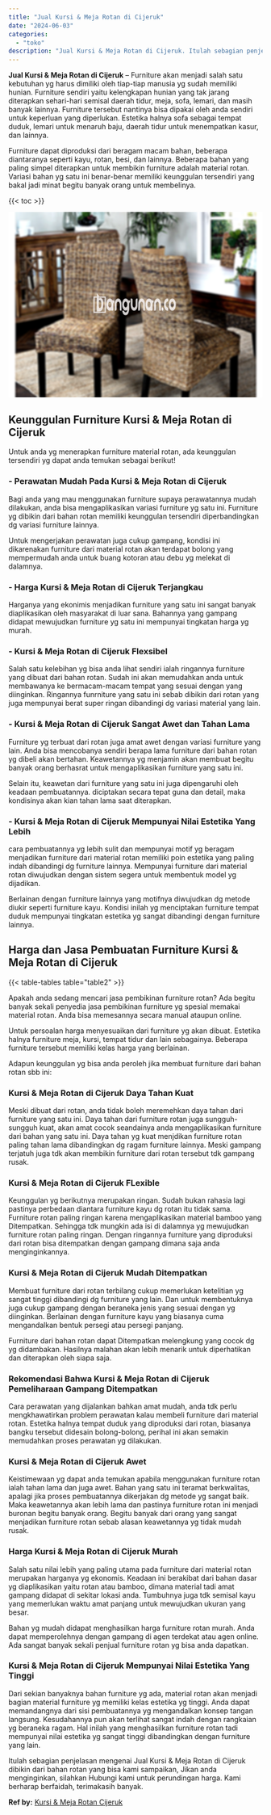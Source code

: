 ```yaml
---
title: "Jual Kursi & Meja Rotan di Cijeruk"
date: "2024-06-03"
categories: 
  - "toko"
description: "Jual Kursi & Meja Rotan di Cijeruk. Itulah sebagian penjelasan mengenai Jual Kursi & Meja Rotan di Cijeruk dibikin dari bahan rotan yang bisa kami sampaikan,..."
---
```


**Jual Kursi & Meja Rotan di Cijeruk** – Furniture akan menjadi salah satu kebutuhan yg harus dimiliki oleh tiap-tiap manusia yg sudah memiliki hunian. Furniture sendiri yaitu kelengkapan hunian yang tak jarang diterapkan sehari-hari semisal daerah tidur, meja, sofa, lemari, dan masih banyak lainnya. Furniture tersebut nantinya bisa dipakai oleh anda sendiri untuk keperluan yang diperlukan. Estetika halnya sofa sebagai tempat duduk, lemari untuk menaruh baju, daerah tidur untuk menempatkan kasur, dan lainnya.

Furniture dapat diproduksi dari beragam macam bahan, beberapa diantaranya seperti kayu, rotan, besi, dan lainnya. Beberapa bahan yang paling simpel diterapkan untuk membikin furniture adalah material rotan. Variasi bahan yg satu ini benar-benar memiliki keunggulan tersendiri yang bakal jadi minat begitu banyak orang untuk membelinya.

{{< toc >}}

![Jual Kursi & Meja Rotan di Cijeruk](/images/kursi-meja-rotan-murah01.png)

## Keunggulan Furniture Kursi & Meja Rotan di Cijeruk

Untuk anda yg menerapkan furniture material rotan, ada keunggulan tersendiri yg dapat anda temukan sebagai berikut!

### \- Perawatan Mudah Pada Kursi & Meja Rotan di Cijeruk

Bagi anda yang mau menggunakan furniture supaya perawatannya mudah dilakukan, anda bisa mengaplikasikan variasi furniture yg satu ini. Furniture yg dibikin dari bahan rotan memiliki keunggulan tersendiri diperbandingkan dg variasi furniture lainnya.

Untuk mengerjakan perawatan juga cukup gampang, kondisi ini dikarenakan furniture dari material rotan akan terdapat bolong yang mempermudah anda untuk buang kotoran atau debu yg melekat di dalamnya.

### \- Harga Kursi & Meja Rotan di Cijeruk Terjangkau

Harganya yang ekonimis menjadikan furniture yang satu ini sangat banyak diaplikasikan oleh masyarakat di luar sana. Bahannya yang gampang didapat mewujudkan furniture yg satu ini mempunyai tingkatan harga yg murah.

### \- Kursi & Meja Rotan di Cijeruk Flexsibel

Salah satu kelebihan yg bisa anda lihat sendiri ialah ringannya furniture yang dibuat dari bahan rotan. Sudah ini akan memudahkan anda untuk membawanya ke bermacam-macam tempat yang sesuai dengan yang diinginkan. Ringannya funrniture yang satu ini sebab dibikin dari rotan yang juga mempunyai berat super ringan dibandingi dg variasi material yang lain.

### \- Kursi & Meja Rotan di Cijeruk Sangat Awet dan Tahan Lama

Furniture yg terbuat dari rotan juga amat awet dengan variasi furniture yang lain. Anda bisa mencobanya sendiri berapa lama furniture dari bahan rotan yg dibeli akan bertahan. Keawetannya yg menjamin akan membuat begitu banyak orang berhasrat untuk mengaplikasikan furniture yang satu ini.

Selain itu, keawetan dari furniture yang satu ini juga dipengaruhi oleh keadaan pembuatannya. diciptakan secara tepat guna dan detail, maka kondisinya akan kian tahan lama saat diterapkan.

### \- Kursi & Meja Rotan di Cijeruk Mempunyai Nilai Estetika Yang Lebih

cara pembuatannya yg lebih sulit dan mempunyai motif yg beragam menjadikan furniture dari material rotan memiliki poin estetika yang paling indah dibandingi dg furniture lainnya. Mempunyai furniture dari material rotan diwujudkan dengan sistem segera untuk membentuk model yg dijadikan.

Berlainan dengan furniture lainnya yang motifnya diwujudkan dg metode diukir seperti furniture kayu. Kondisi inilah yg menciptakan furniture tempat duduk mempunyai tingkatan estetika yg sangat dibandingi dengan furniture lainnya.

## Harga dan Jasa Pembuatan Furniture Kursi & Meja Rotan di Cijeruk

{{< table-tables table="table2" >}}

Apakah anda sedang mencari jasa pembikinan furniture rotan? Ada begitu banyak sekali penyedia jasa pembikinan furniture yg spesial memakai material rotan. Anda bisa memesannya secara manual ataupun online.

Untuk persoalan harga menyesuaikan dari furniture yg akan dibuat. Estetika halnya furniture meja, kursi, tempat tidur dan lain sebagainya. Beberapa furniture tersebut memiliki kelas harga yang berlainan.

Adapun keunggulan yg bisa anda peroleh jika membuat furniture dari bahan rotan sbb ini:

### Kursi & Meja Rotan di Cijeruk Daya Tahan Kuat

Meski dibuat dari rotan, anda tidak boleh meremehkan daya tahan dari furniture yang satu ini. Daya tahan dari furniture rotan juga sungguh-sungguh kuat, akan amat cocok seandainya anda mengaplikasikan furniture dari bahan yang satu ini. Daya tahan yg kuat menjdikan furniture rotan paling tahan lama dibandingkan dg ragam furniture lainnya. Meski gampang terjatuh juga tdk akan membikin furniture dari rotan tersebut tdk gampang rusak.

### Kursi & Meja Rotan di Cijeruk FLexible

Keunggulan yg berikutnya merupakan ringan. Sudah bukan rahasia lagi pastinya perbedaan diantara furniture kayu dg rotan itu tidak sama. Furniture rotan paling ringan karena mengaplikasikan material bamboo yang Ditempatkan. Sehingga tdk mungkin ada isi di dalamnya yg mewujudkan furniture rotan paling ringan. Dengan ringannya furniture yang diproduksi dari rotan bisa ditempatkan dengan gampang dimana saja anda menginginkannya.

### Kursi & Meja Rotan di Cijeruk Mudah Ditempatkan

Membuat furniture dari rotan terbilang cukup memerlukan ketelitian yg sangat tinggi dibandingi dg furniture yang lain. Dan untuk membentuknya juga cukup gampang dengan beraneka jenis yang sesuai dengan yg diinginkan. Berlainan dengan furniture kayu yang biasanya cuma mengandalkan bentuk persegi atau persegi panjang.

Furniture dari bahan rotan dapat Ditempatkan melengkung yang cocok dg yg didambakan. Hasilnya malahan akan lebih menarik untuk diperhatikan dan diterapkan oleh siapa saja.

### Rekomendasi Bahwa Kursi & Meja Rotan di Cijeruk Pemeliharaan Gampang Ditempatkan

Cara perawatan yang dijalankan bahkan amat mudah, anda tdk perlu mengkhawatirkan problem perawatan kalau membeli furniture dari material rotan. Estetika halnya tempat duduk yang diproduksi dari rotan, biasanya bangku tersebut didesain bolong-bolong, perihal ini akan semakin memudahkan proses perawatan yg dilakukan.

### Kursi & Meja Rotan di Cijeruk Awet

Keistimewaan yg dapat anda temukan apabila menggunakan furniture rotan ialah tahan lama dan juga awet. Bahan yang satu ini teramat berkwalitas, apalagi jika proses pembuatannya dikerjakan dg metode yg sangat baik. Maka keawetannya akan lebih lama dan pastinya furniture rotan ini menjadi buronan begitu banyak orang. Begitu banyak dari orang yang sangat menjadikan furniture rotan sebab alasan keawetannya yg tidak mudah rusak.

### Harga Kursi & Meja Rotan di Cijeruk Murah

Salah satu nilai lebih yang paling utama pada furniture dari material rotan merupakan harganya yg ekonomis. Keadaan ini berakibat dari bahan dasar yg diaplikasikan yaitu rotan atau bamboo, dimana material tadi amat gampang didapat di sekitar lokasi anda. Tumbuhnya juga tdk semisal kayu yang memerlukan waktu amat panjang untuk mewujudkan ukuran yang besar.

Bahan yg mudah didapat menghasilkan harga furniture rotan murah. Anda dapat memperolehnya dengan gampang di agen terdekat atau agen online. Ada sangat banyak sekali penjual furniture rotan yg bisa anda dapatkan.

### Kursi & Meja Rotan di Cijeruk Mempunyai Nilai Estetika Yang Tinggi

Dari sekian banyaknya bahan furniture yg ada, material rotan akan menjadi bagian material furniture yg memiliki kelas estetika yg tinggi. Anda dapat memandangnya dari sisi pembuatannya yg mengandalkan konsep tangan langsung. Kesudahannya pun akan terlihat sangat indah dengan rangkaian yg beraneka ragam. Hal inilah yang menghasilkan furniture rotan tadi mempunyai nilai estetika yg sangat tinggi dibandingkan dengan furniture yang lain.

Itulah sebagian penjelasan mengenai Jual Kursi & Meja Rotan di Cijeruk dibikin dari bahan rotan yang bisa kami sampaikan, Jikan anda menginginkan, silahkan Hubungi kami untuk perundingan harga. Kami berharap berfaidah, terimakasih banyak.

**Ref by:** [Kursi & Meja Rotan Cijeruk](https://id.wikipedia.org/wiki/Kursi)

